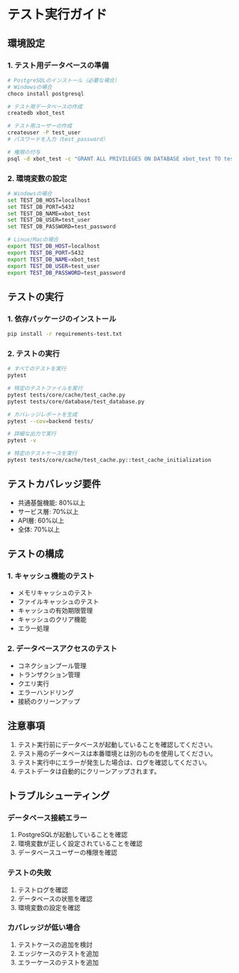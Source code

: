 # テスト実行ガイド

## 環境設定

### 1. テスト用データベースの準備

```bash
# PostgreSQLのインストール（必要な場合）
# Windowsの場合
choco install postgresql

# テスト用データベースの作成
createdb xbot_test

# テスト用ユーザーの作成
createuser -P test_user
# パスワードを入力（test_password）

# 権限の付与
psql -d xbot_test -c "GRANT ALL PRIVILEGES ON DATABASE xbot_test TO test_user;"
```

### 2. 環境変数の設定

```bash
# Windowsの場合
set TEST_DB_HOST=localhost
set TEST_DB_PORT=5432
set TEST_DB_NAME=xbot_test
set TEST_DB_USER=test_user
set TEST_DB_PASSWORD=test_password

# Linux/Macの場合
export TEST_DB_HOST=localhost
export TEST_DB_PORT=5432
export TEST_DB_NAME=xbot_test
export TEST_DB_USER=test_user
export TEST_DB_PASSWORD=test_password
```

## テストの実行

### 1. 依存パッケージのインストール

```bash
pip install -r requirements-test.txt
```

### 2. テストの実行

```bash
# すべてのテストを実行
pytest

# 特定のテストファイルを実行
pytest tests/core/cache/test_cache.py
pytest tests/core/database/test_database.py

# カバレッジレポートを生成
pytest --cov=backend tests/

# 詳細な出力で実行
pytest -v

# 特定のテストケースを実行
pytest tests/core/cache/test_cache.py::test_cache_initialization
```

## テストカバレッジ要件

- 共通基盤機能: 80%以上
- サービス層: 70%以上
- API層: 60%以上
- 全体: 70%以上

## テストの構成

### 1. キャッシュ機能のテスト
- メモリキャッシュのテスト
- ファイルキャッシュのテスト
- キャッシュの有効期限管理
- キャッシュのクリア機能
- エラー処理

### 2. データベースアクセスのテスト
- コネクションプール管理
- トランザクション管理
- クエリ実行
- エラーハンドリング
- 接続のクリーンアップ

## 注意事項

1. テスト実行前にデータベースが起動していることを確認してください。
2. テスト用のデータベースは本番環境とは別のものを使用してください。
3. テスト実行中にエラーが発生した場合は、ログを確認してください。
4. テストデータは自動的にクリーンアップされます。

## トラブルシューティング

### データベース接続エラー
1. PostgreSQLが起動していることを確認
2. 環境変数が正しく設定されていることを確認
3. データベースユーザーの権限を確認

### テストの失敗
1. テストログを確認
2. データベースの状態を確認
3. 環境変数の設定を確認

### カバレッジが低い場合
1. テストケースの追加を検討
2. エッジケースのテストを追加
3. エラーケースのテストを追加 